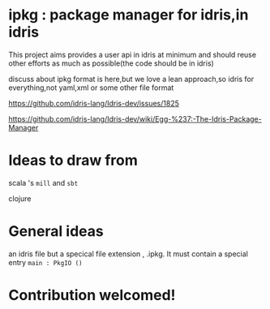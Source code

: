 # ipkg : package manager for idris,in idris

This project aims provides a user api in idris at minimum and should reuse other efforts as much as possible(the code should be in idris)

discuss about ipkg format is here,but we love a lean approach,so idris for everything,not yaml,xml or some other file format

https://github.com/idris-lang/Idris-dev/issues/1825

https://github.com/idris-lang/Idris-dev/wiki/Egg-%237:-The-Idris-Package-Manager

# Ideas to draw from

scala 's `mill` and  `sbt` 

clojure

# General ideas

an idris file but a specical file extension , .ipkg. It must contain a special entry `main : PkgIO ()` 

# Contribution welcomed!
